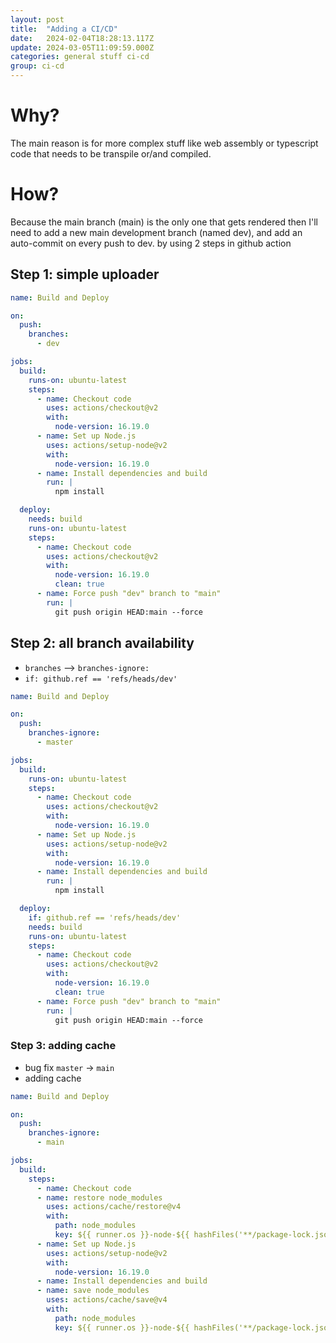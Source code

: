 ```yaml
---
layout: post
title:  "Adding a CI/CD"
date:   2024-02-04T18:28:13.117Z
update: 2024-03-05T11:09:59.000Z
categories: general stuff ci-cd
group: ci-cd 
---
```

# Why?
The main reason is for more complex stuff like web assembly or typescript code that needs to be transpile or/and compiled.

# How?
Because the main branch (main) is the only one that gets rendered then I'll need to add a new main development branch (named dev),
and add an auto-commit on every push to dev.
by using 2 steps in github action

## Step 1: simple uploader
```yml
name: Build and Deploy

on:
  push:
    branches:
      - dev

jobs:
  build:
    runs-on: ubuntu-latest
    steps:
      - name: Checkout code
        uses: actions/checkout@v2
        with:
          node-version: 16.19.0
      - name: Set up Node.js
        uses: actions/setup-node@v2
        with:
          node-version: 16.19.0
      - name: Install dependencies and build
        run: |
          npm install

  deploy:
    needs: build
    runs-on: ubuntu-latest
    steps:
      - name: Checkout code
        uses: actions/checkout@v2
        with:
          node-version: 16.19.0
          clean: true
      - name: Force push "dev" branch to "main"
        run: |
          git push origin HEAD:main --force
```

## Step 2: all branch availability
 *  `branches` --> `branches-ignore:`
 *  `if: github.ref == 'refs/heads/dev'`

```yml
name: Build and Deploy

on:
  push:
    branches-ignore:
      - master

jobs:
  build:
    runs-on: ubuntu-latest
    steps:
      - name: Checkout code
        uses: actions/checkout@v2
        with:
          node-version: 16.19.0
      - name: Set up Node.js
        uses: actions/setup-node@v2
        with:
          node-version: 16.19.0
      - name: Install dependencies and build
        run: |
          npm install

  deploy:
    if: github.ref == 'refs/heads/dev'
    needs: build
    runs-on: ubuntu-latest
    steps:
      - name: Checkout code
        uses: actions/checkout@v2
        with:
          node-version: 16.19.0
          clean: true
      - name: Force push "dev" branch to "main"
        run: |
          git push origin HEAD:main --force
```

### Step 3: adding cache
  * bug fix `master` ->  `main`
  *  adding cache
```yml
name: Build and Deploy

on:
  push:
    branches-ignore:
      - main

jobs:
  build:
    steps:
      - name: Checkout code
      - name: restore node_modules
        uses: actions/cache/restore@v4
        with:
          path: node_modules
          key: ${{ runner.os }}-node-${{ hashFiles('**/package-lock.json') }}
      - name: Set up Node.js
        uses: actions/setup-node@v2
        with:
          node-version: 16.19.0
      - name: Install dependencies and build
      - name: save node_modules
        uses: actions/cache/save@v4
        with:
          path: node_modules
          key: ${{ runner.os }}-node-${{ hashFiles('**/package-lock.json') }} 
```